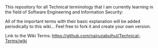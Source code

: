 

This repository for all Technical terminology that I am currently learning in the field of Software Engineering and Information Security:

All of the important terms with their basic explanation will be added periodically to this wiki... Feel free to fork it and create your own version.


 Link to the Wiki Terms: https://github.com/nairuzabulhul/Technical-Terms/wiki






